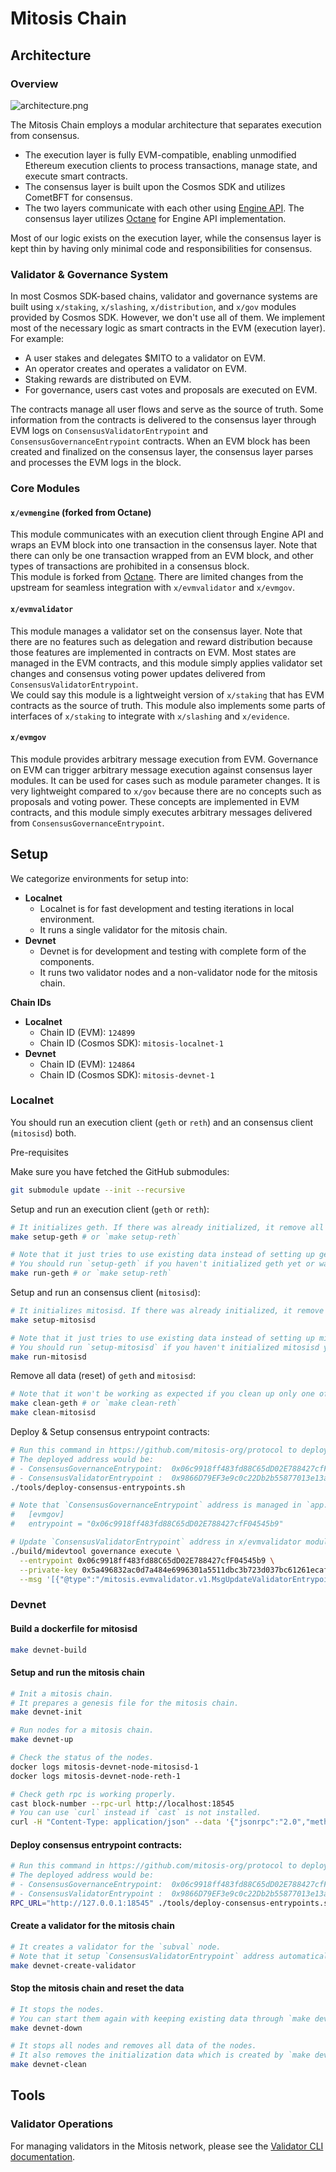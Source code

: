 # Mitosis Chain

## Architecture

### Overview

![architecture.png](assets/architecture.png)

The Mitosis Chain employs a modular architecture that separates execution from consensus.

- The execution layer is fully EVM-compatible, enabling unmodified Ethereum execution clients to process transactions, manage state, and execute smart contracts.
- The consensus layer is built upon the Cosmos SDK and utilizes CometBFT for consensus.
- The two layers communicate with each other using [Engine API](https://hackmd.io/@danielrachi/engine_api). The consensus layer utilizes [Octane](https://github.com/omni-network/omni/tree/main/octane) for Engine API implementation.

Most of our logic exists on the execution layer, while the consensus layer is kept thin by having only minimal code and responsibilities for consensus.

### Validator & Governance System

In most Cosmos SDK-based chains, validator and governance systems are built using `x/staking`, `x/slashing`, `x/distribution`, and `x/gov` modules provided by Cosmos SDK.
However, we don't use all of them. We implement most of the necessary logic as smart contracts in the EVM (execution layer). \
For example:
- A user stakes and delegates $MITO to a validator on EVM.
- An operator creates and operates a validator on EVM.
- Staking rewards are distributed on EVM.
- For governance, users cast votes and proposals are executed on EVM.

The contracts manage all user flows and serve as the source of truth.
Some information from the contracts is delivered to the consensus layer through EVM logs on `ConsensusValidatorEntrypoint` and `ConsensusGovernanceEntrypoint` contracts.
When an EVM block has been created and finalized on the consensus layer, the consensus layer parses and processes the EVM logs in the block.

### Core Modules

#### `x/evmengine` (forked from Octane)

This module communicates with an execution client through Engine API and wraps an EVM block into one transaction in the consensus layer.
Note that there can only be one transaction wrapped from an EVM block, and other types of transactions are prohibited in a consensus block. \
This module is forked from [Octane](https://github.com/omni-network/omni/tree/main/octane). There are limited changes from the upstream for seamless integration with `x/evmvalidator` and `x/evmgov`.

#### `x/evmvalidator`

This module manages a validator set on the consensus layer. Note that there are no features such as delegation and reward distribution because those features are implemented in contracts on EVM.
Most states are managed in the EVM contracts, and this module simply applies validator set changes and consensus voting power updates delivered from `ConsensusValidatorEntrypoint`. \
We could say this module is a lightweight version of `x/staking` that has EVM contracts as the source of truth.
This module also implements some parts of interfaces of `x/staking` to integrate with `x/slashing` and `x/evidence`.

#### `x/evmgov`

This module provides arbitrary message execution from EVM. Governance on EVM can trigger arbitrary message execution against consensus layer modules. It can be used for cases such as module parameter changes.
It is very lightweight compared to `x/gov` because there are no concepts such as proposals and voting power.
These concepts are implemented in EVM contracts, and this module simply executes arbitrary messages delivered from `ConsensusGovernanceEntrypoint`.

## Setup

We categorize environments for setup into:
- **Localnet**
  - Localnet is for fast development and testing iterations in local environment.
  - It runs a single validator for the mitosis chain.
- **Devnet**
  - Devnet is for development and testing with complete form of the components.
  - It runs two validator nodes and a non-validator node for the mitosis chain.

**Chain IDs**
- **Localnet**
  - Chain ID (EVM): `124899`
  - Chain ID (Cosmos SDK): `mitosis-localnet-1`
- **Devnet**
  - Chain ID (EVM): `124864`
  - Chain ID (Cosmos SDK): `mitosis-devnet-1`

### Localnet

You should run an execution client (`geth` or `reth`) and an consensus client (`mitosisd`) both.


Pre-requisites

Make sure you have fetched the GitHub submodules:

```sh
git submodule update --init --recursive
```

Setup and run an execution client (`geth` or `reth`):

```bash
# It initializes geth. If there was already initialized, it remove all old data and re-initialize it.
make setup-geth # or `make setup-reth`

# Note that it just tries to use existing data instead of setting up geth automatically.
# You should run `setup-geth` if you haven't initialized geth yet or want to reset it.
make run-geth # or `make setup-reth`
```

Setup and run an consensus client (`mitosisd`):
```bash
# It initializes mitosisd. If there was already initialized, it remove all old data and re-initialize it.
make setup-mitosisd

# Note that it just tries to use existing data instead of setting up mitosisd automatically.
# You should run `setup-mitosisd` if you haven't initialized mitosisd yet or want to reset it.
make run-mitosisd
```

Remove all data (reset) of `geth` and `mitosisd`:
```bash
# Note that it won't be working as expected if you clean up only one of geth and mitosisd.
make clean-geth # or `make clean-reth`
make clean-mitosisd
```

Deploy & Setup consensus entrypoint contracts:
```bash
# Run this command in https://github.com/mitosis-org/protocol to deploy the consensus entrypoint contracts.
# The deployed address would be:
# - ConsensusGovernanceEntrypoint:  0x06c9918ff483fd88C65dD02E788427cfF04545b9
# - ConsensusValidatorEntrypoint :  0x9866D79EF3e9c0c22Db2b55877013e13a60AD478
./tools/deploy-consensus-entrypoints.sh

# Note that `ConsensusGovernanceEntrypoint` address is managed in `app.toml`:
#   [evmgov]
#   entrypoint = "0x06c9918ff483fd88C65dD02E788427cfF04545b9"

# Update `ConsensusValidatorEntrypoint` address in x/evmvalidator module.
./build/midevtool governance execute \
  --entrypoint 0x06c9918ff483fd88C65dD02E788427cfF04545b9 \
  --private-key 0x5a496832ac0d7a484e6996301a5511dbc3b723d037bc61261ecaf425bd6a5b37 \
  --msg '[{"@type":"/mitosis.evmvalidator.v1.MsgUpdateValidatorEntrypointContractAddr","authority":"mito1g86pactsvfrcglkvqzvdwkxhjshafu280q95p7","addr":"0x9866D79EF3e9c0c22Db2b55877013e13a60AD478"}]'
```

### Devnet

#### Build a dockerfile for mitosisd
```bash
make devnet-build
```

#### Setup and run the mitosis chain
```bash
# Init a mitosis chain.
# It prepares a genesis file for the mitosis chain.
make devnet-init

# Run nodes for a mitosis chain.
make devnet-up

# Check the status of the nodes.
docker logs mitosis-devnet-node-mitosisd-1
docker logs mitosis-devnet-node-reth-1

# Check geth rpc is working properly.
cast block-number --rpc-url http://localhost:18545
# You can use `curl` instead if `cast` is not installed.
curl -H "Content-Type: application/json" --data '{"jsonrpc":"2.0","method":"eth_blockNumber","params":[],"id":124864}' http://localhost:18545
```

#### Deploy consensus entrypoint contracts:
```bash
# Run this command in https://github.com/mitosis-org/protocol to deploy the consensus entrypoint contracts.
# The deployed address would be:
# - ConsensusGovernanceEntrypoint:  0x06c9918ff483fd88C65dD02E788427cfF04545b9
# - ConsensusValidatorEntrypoint :  0x9866D79EF3e9c0c22Db2b55877013e13a60AD478
RPC_URL="http://127.0.0.1:18545" ./tools/deploy-consensus-entrypoints.sh
```

#### Create a validator for the mitosis chain
```bash
# It creates a validator for the `subval` node.
# Note that it setup `ConsensusValidatorEntrypoint` address automatically.
make devnet-create-validator
```

#### Stop the mitosis chain and reset the data
```bash
# It stops the nodes.
# You can start them again with keeping existing data through `make devnet-up`.
make devnet-down

# It stops all nodes and removes all data of the nodes.
# It also removes the initialization data which is created by `make devnet-init`.
make devnet-clean
```

## Tools

### Validator Operations

For managing validators in the Mitosis network, please see the [Validator CLI documentation](cmd/mivalidator/README.md).
